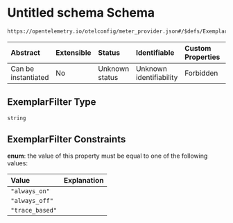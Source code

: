 # Untitled schema Schema

```txt
https://opentelemetry.io/otelconfig/meter_provider.json#/$defs/ExemplarFilter
```



| Abstract            | Extensible | Status         | Identifiable            | Custom Properties | Additional Properties | Access Restrictions | Defined In                                                                     |
| :------------------ | :--------- | :------------- | :---------------------- | :---------------- | :-------------------- | :------------------ | :----------------------------------------------------------------------------- |
| Can be instantiated | No         | Unknown status | Unknown identifiability | Forbidden         | Allowed               | none                | [meter\_provider.json\*](../schema/meter_provider.json "open original schema") |

## ExemplarFilter Type

`string`

## ExemplarFilter Constraints

**enum**: the value of this property must be equal to one of the following values:

| Value           | Explanation |
| :-------------- | :---------- |
| `"always_on"`   |             |
| `"always_off"`  |             |
| `"trace_based"` |             |
